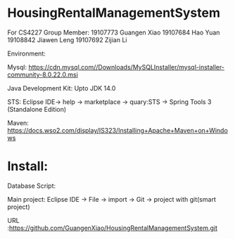 # HousingRentalManagementSystem
For CS4227
Group Member:
19107773 Guangen Xiao
19107684 Hao Yuan
19108842 Jiawen Leng
19107692 Zijian Li


Environment:

Mysql: https://cdn.mysql.com//Downloads/MySQLInstaller/mysql-installer-community-8.0.22.0.msi


Java Development Kit:  Upto JDK 14.0

STS: Eclipse IDE-> help -> marketplace -> quary:STS  -> Spring Tools 3 (Standalone Edition)

Maven: https://docs.wso2.com/display/IS323/Installing+Apache+Maven+on+Windows




# Install:
Database Script:



Main project:
Eclipse IDE -> File -> import -> Git -> project with git(smart project) 

URL :https://github.com/GuangenXiao/HousingRentalManagementSystem.git




